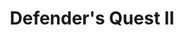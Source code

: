 ---
layout: showcase
title: "Defender's Quest II"
released: false
website: http://www.defendersquest.com/2/
---